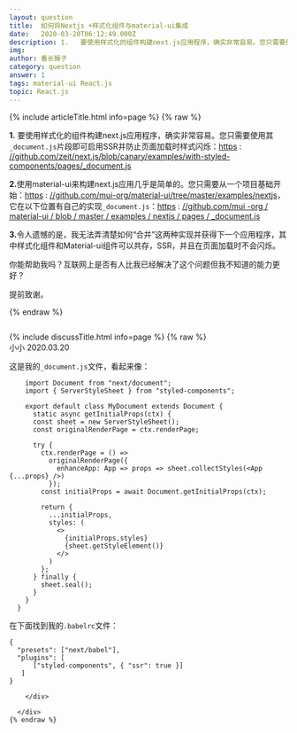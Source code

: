 ```yaml
---
layout: question
title:  如何将Nextjs +样式化组件与material-ui集成
date:   2020-03-20T06:12:49.000Z
description: 1.   要使用样式化的组件构建next.js应用程序，确实非常容易。您只需要使用其_document.js片段即可启用SSR并防止页面加载时样式闪烁：h...
img: 
author: 番长猴子
category: question
answer: 1
tags: material-ui React.js
topic: React.js
---
```

<div class="article-root">
  <div class="article">
    {% include articleTitle.html info=page %}
    {% raw %}
    <div class="article-content"><p><strong><font style="vertical-align: inherit;"><font style="vertical-align: inherit;">1.</font></font></strong><font style="vertical-align: inherit;"><font style="vertical-align: inherit;">   要使用样式化的组件构建next.js应用程序，确实非常容易。</font><font style="vertical-align: inherit;">您只需要使用其</font></font><code>_document.js</code><font style="vertical-align: inherit;"><font style="vertical-align: inherit;">片段即可启用SSR并防止页面加载时样式闪烁：</font><a href="https://github.com/zeit/next.js/blob/canary/examples/with-styled-components/pages/_document.js" rel="noreferrer"><font style="vertical-align: inherit;">https</font></a><font style="vertical-align: inherit;"> : </font></font><a href="https://github.com/zeit/next.js/blob/canary/examples/with-styled-components/pages/_document.js" rel="noreferrer"><font style="vertical-align: inherit;"><font style="vertical-align: inherit;">//github.com/zeit/next.js/blob/canary/examples/with-styled-components/pages/_document.js</font></font></a></p>

<p><strong><font style="vertical-align: inherit;"><font style="vertical-align: inherit;">2.</font></font></strong><font style="vertical-align: inherit;"><font style="vertical-align: inherit;">使用material-ui来构建next.js应用几乎是简单的。</font><font style="vertical-align: inherit;">您只需要从一个项目基础开始：</font></font><a href="https://github.com/mui-org/material-ui/tree/master/examples/nextjs" rel="noreferrer"><font style="vertical-align: inherit;"><font style="vertical-align: inherit;">https</font></font></a><font style="vertical-align: inherit;"><font style="vertical-align: inherit;"> : </font><a href="https://github.com/mui-org/material-ui/tree/master/examples/nextjs" rel="noreferrer"><font style="vertical-align: inherit;">//github.com/mui-org/material-ui/tree/master/examples/nextjs</font></a><font style="vertical-align: inherit;">，它在以下位置有自己的实现</font></font><code>_document.js</code><font style="vertical-align: inherit;"><font style="vertical-align: inherit;">：</font><a href="https://github.com/mui-org/material-ui/blob/master/examples/nextjs/pages/_document.js" rel="noreferrer"><font style="vertical-align: inherit;">https</font></a><font style="vertical-align: inherit;"> : </font></font><a href="https://github.com/mui-org/material-ui/blob/master/examples/nextjs/pages/_document.js" rel="noreferrer"><font style="vertical-align: inherit;"><font style="vertical-align: inherit;">//github.com/mui -org / material-ui / blob / master / examples / nextjs / pages / _document.js</font></font></a> </p>

<p><strong><font style="vertical-align: inherit;"><font style="vertical-align: inherit;">3.</font></font></strong><font style="vertical-align: inherit;"><font style="vertical-align: inherit;">令人遗憾的是，我无法弄清楚如何“合并”这两种实现并获得下一个应用程序，其中样式化组件和Material-ui组件可以共存，SSR，并且在页面加载时不会闪烁。</font></font></p>

<p><font style="vertical-align: inherit;"><font style="vertical-align: inherit;">你能帮助我吗？</font><font style="vertical-align: inherit;">互联网上是否有人比我已经解决了这个问题但我不知道的能力更好？</font></font></p>

<p><font style="vertical-align: inherit;"><font style="vertical-align: inherit;">提前致谢。 </font></font></p></div>
    {% endraw %}
  </div>
  <p style="height: 0;width:0;overflow: hidden;"> 第2528篇《如何将Nextjs +样式化组件与material-ui集成》来自Winter(https://github.com/aiyld/aiyld.github.io)的站点</p>
  <div class="discuss-wrapper">
    {% include discussTitle.html info=page %}
    {% raw %}
    <div class="discuss-item">
        <div class="discuss-parent">
          <div class="discuss-meta">
            <span class="discuss-user">小小</span>
            <span class="discuss-time">2020.03.20</span>
          </div>
          <div class="discuss-comment"><p><font style="vertical-align: inherit;"><font style="vertical-align: inherit;">这是我的</font></font><code>_document.js</code><font style="vertical-align: inherit;"><font style="vertical-align: inherit;">文件，看起来像：</font></font></p>

<pre><code>    import Document from "next/document";<font></font>
    import { ServerStyleSheet } from "styled-components";<font></font>
<font></font>
    export default class MyDocument extends Document {<font></font>
      static async getInitialProps(ctx) {<font></font>
      const sheet = new ServerStyleSheet();<font></font>
      const originalRenderPage = ctx.renderPage;<font></font>
<font></font>
      try {<font></font>
        ctx.renderPage = () =&gt;<font></font>
          originalRenderPage({<font></font>
            enhanceApp: App =&gt; props =&gt; sheet.collectStyles(&lt;App {...props} /&gt;)<font></font>
          });<font></font>
        const initialProps = await Document.getInitialProps(ctx);<font></font>
<font></font>
        return {<font></font>
          ...initialProps,<font></font>
          styles: (<font></font>
            &lt;&gt;<font></font>
              {initialProps.styles}<font></font>
              {sheet.getStyleElement()}<font></font>
            &lt;/&gt;<font></font>
          )<font></font>
        };<font></font>
      } finally {<font></font>
        sheet.seal();<font></font>
      }<font></font>
    }<font></font>
  }<font></font>
</code></pre>

<p><font style="vertical-align: inherit;"><font style="vertical-align: inherit;">在下面找到我的</font></font><code>.babelrc</code><font style="vertical-align: inherit;"><font style="vertical-align: inherit;">文件：</font></font></p>

<pre><code>{ <font></font>
  "presets": ["next/babel"], <font></font>
  "plugins": [<font></font>
      ["styled-components", { "ssr": true }]<font></font>
   ]<font></font>
}<font></font>
</code></pre></div>
        </div>
        
      </div>
    {% endraw %}
  </div>
<div>
